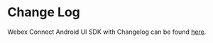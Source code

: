 # Change Log

Webex Connect Android UI SDK with Changelog can be found [here](https://developers.imiconnect.io/docs/android-ui-sdk).

